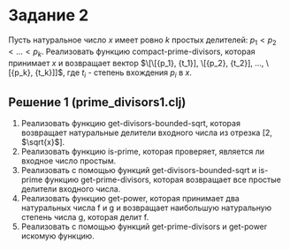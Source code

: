 # **Задание 2**
Пусть натуральное число $x$ имеет ровно $k$ простых делителей: ${p_1} < {p_2} < ... < {p_k}$. Реализовать функцию compact-prime-divisors, которая принимает $x$ и возвращает вектор $\[\[{p_1}, {t_1}], \[{p_2}, {t_2}], ..., \[{p_k}, {t_k}]]$, где ${t_i}$ - степень вхождения ${p_i}$ в $x$.

## **Решение 1 (prime_divisors1.clj)**
1. Реализовать функцию get-divisors-bounded-sqrt, которая возвращает натуральные делители входного числа из отрезка \[2, $\sqrt{x}$].
2. Реализовать функцию is-prime, которая проверяет, является ли входное число простым.
3. Реализовать с помощью функций get-divisors-bounded-sqrt и is-prime функцию get-prime-divisors, которая возвращает все простые делители входного числа.
4. Реализовать функцию get-power, которая принимает два натуральных числа f и g и возвращает наибольшую натуральную степень числа g, которая делит f.
5. Реализовать с помощью функций get-prime-divisors и get-power искомую функцию.
